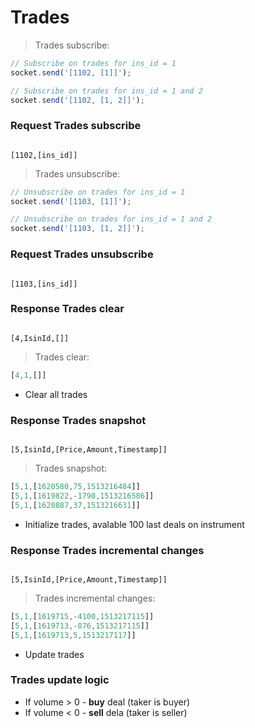 # Trades

> Trades subscribe:

```javascript
// Subscribe on trades for ins_id = 1
socket.send('[1102, [1]]');

// Subscribe on trades for ins_id = 1 and 2
socket.send('[1102, [1, 2]]');
```

### Request Trades subscribe
<code>
[1102,[ins_id]]
</code>

> Trades unsubscribe:

```javascript
// Unsubscribe on trades for ins_id = 1
socket.send('[1103, [1]]');

// Unsubscribe on trades for ins_id = 1 and 2
socket.send('[1103, [1, 2]]');
```

### Request Trades unsubscribe
<code>
[1103,[ins_id]]
</code>

### Response Trades clear
<code>
[4,IsinId,[]]
</code>

> Trades clear:

```javascript
[4,1,[]]
```

* Clear all trades

### Response Trades snapshot
<code>
[5,IsinId,[Price,Amount,Timestamp]]
</code>

> Trades snapshot:

```javascript
[5,1,[1620580,75,1513216484]]
[5,1,[1619822,-1790,1513216586]]
[5,1,[1620887,37,1513216631]]
```

* Initialize trades, avalable 100 last deals on instrument

### Response Trades incremental changes
<code>
[5,IsinId,[Price,Amount,Timestamp]]
</code>

> Trades incremental changes:

```javascript
[5,1,[1619715,-4100,1513217115]]
[5,1,[1619713,-876,1513217115]]
[5,1,[1619713,5,1513217117]]
```

* Update trades

### Trades update logic 

* If volume > 0 - **buy** deal (taker is buyer)
* If volume < 0 - **sell** dela (taker is seller)